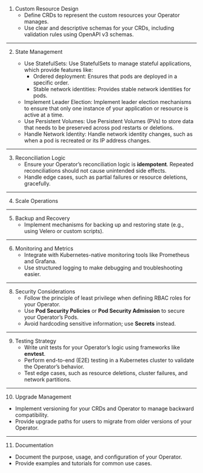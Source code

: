 
1. Custom Resource Design
   - Define CRDs to represent the custom resources your Operator manages.
   - Use clear and descriptive schemas for your CRDs, including validation rules using OpenAPI v3 schemas.

---
     
2. State Management

   -  Use StatefulSets: Use StatefulSets to manage stateful applications, which provide features like:
      -   Ordered deployment: Ensures that pods are deployed in a specific order.
      -   Stable network identities: Provides stable network identities for pods.
   -  Implement Leader Election: Implement leader election mechanisms to ensure that only one instance of your application or resource is active at a time.
   -  Use Persistent Volumes: Use Persistent Volumes (PVs) to store data that needs to be preserved across pod restarts or deletions.
   -  Handle Network Identity: Handle network identity changes, such as when a pod is recreated or its IP address changes.


---
     
3. Reconciliation Logic
   - Ensure your Operator’s reconciliation logic is **idempotent**. Repeated reconciliations should not cause unintended side effects.
   - Handle edge cases, such as partial failures or resource deletions, gracefully.

---
     
4. Scale Operations

---
     

5. Backup and Recovery
   - Implement mechanisms for backing up and restoring state (e.g., using Velero or custom scripts).

---
     
6. Monitoring and Metrics
   - Integrate with Kubernetes-native monitoring tools like Prometheus and Grafana.
   - Use structured logging to make debugging and troubleshooting easier.

---
     

8. Security Considerations
   - Follow the principle of least privilege when defining RBAC roles for your Operator.
   - Use **Pod Security Policies** or **Pod Security Admission** to secure your Operator’s Pods.
   - Avoid hardcoding sensitive information; use **Secrets** instead.

---
     
9. Testing Strategy
   - Write unit tests for your Operator’s logic using frameworks like **envtest**.
   - Perform end-to-end (E2E) testing in a Kubernetes cluster to validate the Operator’s behavior.
   - Test edge cases, such as resource deletions, cluster failures, and network partitions.
     
---

10. Upgrade Management
   - Implement versioning for your CRDs and Operator to manage backward compatibility.
   - Provide upgrade paths for users to migrate from older versions of your Operator.

---

11. Documentation
   - Document the purpose, usage, and configuration of your Operator.
   - Provide examples and tutorials for common use cases.

    
